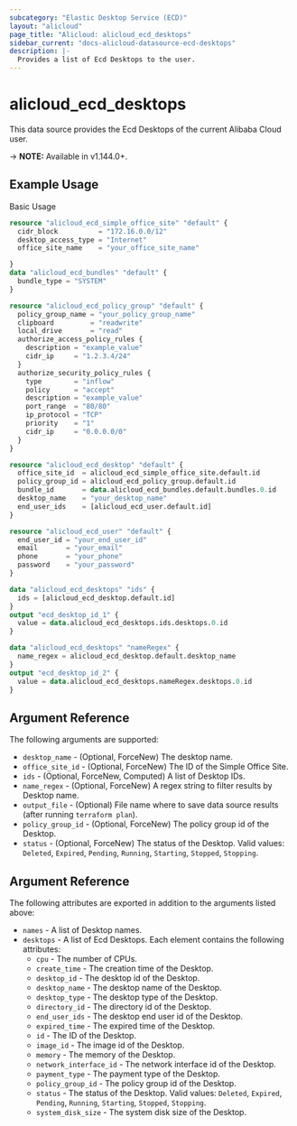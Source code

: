 ```yaml
---
subcategory: "Elastic Desktop Service (ECD)"
layout: "alicloud"
page_title: "Alicloud: alicloud_ecd_desktops"
sidebar_current: "docs-alicloud-datasource-ecd-desktops"
description: |-
  Provides a list of Ecd Desktops to the user.
---
```


# alicloud\_ecd\_desktops

This data source provides the Ecd Desktops of the current Alibaba Cloud user.

-> **NOTE:** Available in v1.144.0+.

## Example Usage

Basic Usage

```terraform
resource "alicloud_ecd_simple_office_site" "default" {
  cidr_block          = "172.16.0.0/12"
  desktop_access_type = "Internet"
  office_site_name    = "your_office_site_name"

}
data "alicloud_ecd_bundles" "default" {
  bundle_type = "SYSTEM"
}

resource "alicloud_ecd_policy_group" "default" {
  policy_group_name = "your_policy_group_name"
  clipboard         = "readwrite"
  local_drive       = "read"
  authorize_access_policy_rules {
    description = "example_value"
    cidr_ip     = "1.2.3.4/24"
  }
  authorize_security_policy_rules {
    type        = "inflow"
    policy      = "accept"
    description = "example_value"
    port_range  = "80/80"
    ip_protocol = "TCP"
    priority    = "1"
    cidr_ip     = "0.0.0.0/0"
  }
}

resource "alicloud_ecd_desktop" "default" {
  office_site_id  = alicloud_ecd_simple_office_site.default.id
  policy_group_id = alicloud_ecd_policy_group.default.id
  bundle_id       = data.alicloud_ecd_bundles.default.bundles.0.id
  desktop_name    = "your_desktop_name"
  end_user_ids    = [alicloud_ecd_user.default.id]
}

resource "alicloud_ecd_user" "default" {
  end_user_id = "your_end_user_id"
  email       = "your_email"
  phone       = "your_phone"
  password    = "your_password"
}

data "alicloud_ecd_desktops" "ids" {
  ids = [alicloud_ecd_desktop.default.id]
}
output "ecd_desktop_id_1" {
  value = data.alicloud_ecd_desktops.ids.desktops.0.id
}

data "alicloud_ecd_desktops" "nameRegex" {
  name_regex = alicloud_ecd_desktop.default.desktop_name
}
output "ecd_desktop_id_2" {
  value = data.alicloud_ecd_desktops.nameRegex.desktops.0.id
}
```

## Argument Reference

The following arguments are supported:

* `desktop_name` - (Optional, ForceNew) The desktop name.
* `office_site_id` - (Optional, ForceNew) The ID of the Simple Office Site.
* `ids` - (Optional, ForceNew, Computed)  A list of Desktop IDs.
* `name_regex` - (Optional, ForceNew) A regex string to filter results by Desktop name.
* `output_file` - (Optional) File name where to save data source results (after running `terraform plan`).
* `policy_group_id` - (Optional, ForceNew) The policy group id of the Desktop.
* `status` - (Optional, ForceNew) The status of the Desktop. Valid values: `Deleted`, `Expired`, `Pending`, `Running`, `Starting`, `Stopped`, `Stopping`.

## Argument Reference

The following attributes are exported in addition to the arguments listed above:

* `names` - A list of Desktop names.
* `desktops` - A list of Ecd Desktops. Each element contains the following attributes:
	* `cpu` - The number of CPUs.
	* `create_time` - The creation time of the Desktop.
	* `desktop_id` - The desktop id of the Desktop.
	* `desktop_name` - The desktop name of the Desktop.
	* `desktop_type` - The desktop type of the Desktop.
	* `directory_id` - The directory id of the Desktop.
	* `end_user_ids` - The desktop end user id of the Desktop.
	* `expired_time` - The expired time of the Desktop.
	* `id` - The ID of the Desktop.
	* `image_id` - The image id of the Desktop.
	* `memory` - The memory of the Desktop.
	* `network_interface_id` - The network interface id of the Desktop.
	* `payment_type` - The payment type of the Desktop.
	* `policy_group_id` - The policy group id of the Desktop.
	* `status` - The status of the Desktop. Valid values: `Deleted`, `Expired`, `Pending`, `Running`, `Starting`, `Stopped`, `Stopping`.
	* `system_disk_size` - The system disk size of the Desktop.